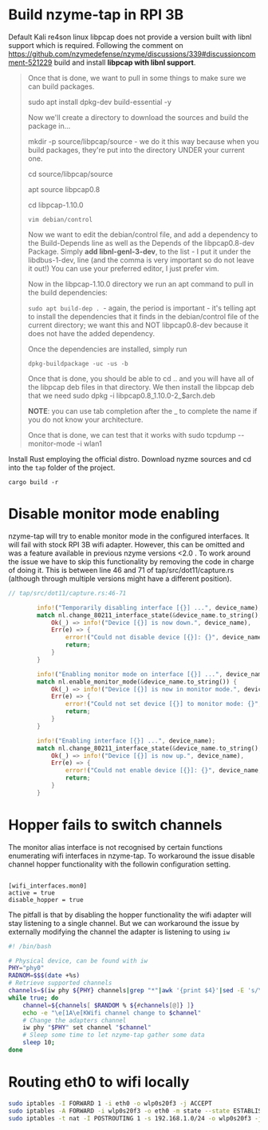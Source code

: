 


# Build nzyme-tap in RPI 3B

Default Kali re4son linux libpcap does not provide a version built with libnl support which is required. Following the comment on https://github.com/nzymedefense/nzyme/discussions/339#discussioncomment-521229 build and install **libpcap with libnl support**.

>Once that is done, we want to pull in some things to make sure we can build packages.
>
>sudo apt install dpkg-dev build-essential -y
>
>Now we'll create a directory to download the sources and build the package in...
>
>mkdir -p source/libpcap/source - we do it this way because when you build packages, they're put into the directory UNDER your current one.
>
>cd source/libpcap/source
>
>apt source libpcap0.8
>
>cd libpcap-1.10.0
>
>`vim debian/control`
>
>Now we want to edit the debian/control file, and add a dependency to the Build-Depends line as well as the Depends of the libpcap0.8-dev Package. 
>Simply **add libnl-genl-3-dev**, to the list - I put it under the libdbus-1-dev, line (and the comma is very important so do not leave it out!) You can use your preferred editor, I just prefer vim.
>
>
>Now in the libpcap-1.10.0 directory we run an apt command to pull in the build dependencies:
>
>`sudo apt build-dep . `- again, the period is important - it's telling apt to install the dependencies that it finds in the debian/control file of the current directory; we want this and NOT libpcap0.8-dev because it does not have the added dependency.
>
>Once the dependencies are installed, simply run
>
>`dpkg-buildpackage -uc -us -b`
>
>Once that is done, you should be able to cd .. and you will have all of the libpcap deb files in that directory. We then install the libpcap deb that we need sudo dpkg -i libpcap0.8_1.10.0-2_$arch.deb 
>
>**NOTE**: you can use tab completion after the _ to complete the name if you do not know your architecture.
>
>Once that is done, we can test that it works with sudo tcpdump --monitor-mode -i wlan1
>
>

Install Rust employing the official distro. Download nyzme sources and cd into the `tap` folder of the project.

```
cargo build -r
```
# Disable monitor mode enabling

nzyme-tap will try to enable monitor mode in the configured interfaces. It will fail with stock RPI 3B wifi adapter. However, this can be omitted and was a feature available in previous nzyme versions <2.0 . To work around the issue we have to skip this functionality by removing the code in charge of doing it. This is between line 46 and 71 of tap/src/dot11/capture.rs (although through multiple versions might have a different position).

```rust 
// tap/src/dot11/capture.rs:46-71

        info!("Temporarily disabling interface [{}] ...", device_name);
        match nl.change_80211_interface_state(&device_name.to_string(), Down) {
            Ok(_) => info!("Device [{}] is now down.", device_name),
            Err(e) => {
                error!("Could not disable device [{}]: {}", device_name, e);
                return;
            }
        }

        info!("Enabling monitor mode on interface [{}] ...", device_name);
        match nl.enable_monitor_mode(&device_name.to_string()) {
            Ok(_) => info!("Device [{}] is now in monitor mode.", device_name),
            Err(e) => {
                error!("Could not set device [{}] to monitor mode: {}", device_name, e);
                return;
            }
        }

        info!("Enabling interface [{}] ...", device_name);
        match nl.change_80211_interface_state(&device_name.to_string(), Up) {
            Ok(_) => info!("Device [{}] is now up.", device_name),
            Err(e) => {
                error!("Could not enable device [{}]: {}", device_name, e);
                return;
            }
        }
```

# Hopper fails to switch channels

The monitor alias interface is not recognised by certain functions enumerating wifi interfaces in nzyme-tap. To workaround the issue disable channel hopper functionality with the followin configuration setting. 

```

[wifi_interfaces.mon0]
active = true
disable_hopper = true

```

The pitfall is that by disabling the hopper functionality the wifi adapter will stay listening to a single channel. But we can workaround the issue by externally modifying the channel the adapter is listening to using `iw`

```bash
#! /bin/bash

# Physical device, can be found with iw
PHY="phy0"
RADNOM=$$$(date +%s)
# Retrieve supported channels
channels=$(iw phy ${PHY} channels|grep "*"|awk '{print $4}'|sed -E 's/\[|\]//g')
while true; do
	channel=${channels[ $RANDOM % ${#channels[@]} ]}
	echo -e "\e[1A\e[KWifi channel change to $channel"
    # Change the adapters channel
	iw phy "$PHY" set channel "$channel"
    # Sleep some time to let nzyme-tap gather some data
	sleep 10;
done

```

# Routing eth0 to wifi locally 

```bash
sudo iptables -I FORWARD 1 -i eth0 -o wlp0s20f3 -j ACCEPT
sudo iptables -A FORWARD -i wlp0s20f3 -o eth0 -m state --state ESTABLISHED,RELATED -j ACCEPT
sudo iptables -t nat -I POSTROUTING 1 -s 192.168.1.0/24 -o wlp0s20f3 -j MASQUERADE
```